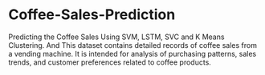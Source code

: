 # Coffee-Sales-Prediction
Predicting the Coffee Sales Using SVM, LSTM, SVC and K Means Clustering. And This dataset contains detailed records of coffee sales from a vending machine. It is intended for analysis of purchasing patterns, sales trends, and customer preferences related to coffee products.
